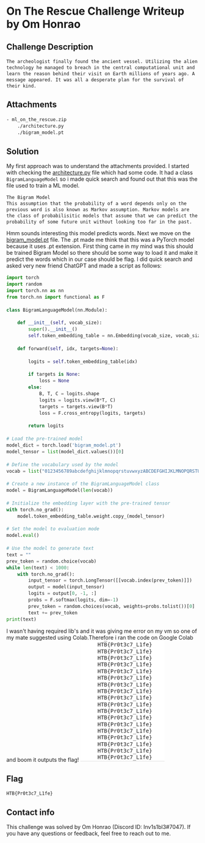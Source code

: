 # On The Rescue Challenge Writeup by Om Honrao

## Challenge Description

```
The archeologist finally found the ancient vessel. Utilizing the alien technology he managed to breach in the central computational unit and learn the reason behind their visit on Earth millions of years ago. A message appeared. It was all a desperate plan for the survival of their kind.
```

## Attachments
```bash
- ml_on_the_rescue.zip
    ./architecture.py
    ./bigram_model.pt
```

## Solution
My first approach was to understand the attachments provided. I started with checking the [architecture.py](./architecture.py) file which had some code. It had a class `BigramLanguageModel` so i made quick search and found out that this was the file used to train a ML model.
```
The Bigram Model
This assumption that the probability of a word depends only on the previous word is also known as Markov assumption. Markov models are the class of probabilisitic models that assume that we can predict the probability of some future unit without looking too far in the past.
```
Hmm sounds interesting this model predicts words. Next we move on the [bigram_model.pt](./bigram_model.pt) file. The .pt made me think that this was a PyTorch model because it uses .pt extension. First thing came in my mind was this should be trained Bigram Model so there should be some way to load it and make it predict the words which in our case should be flag.
I did quick search and asked very new friend ChatGPT and made a script as follows:
```python
import torch
import random
import torch.nn as nn
from torch.nn import functional as F

class BigramLanguageModel(nn.Module):

    def __init__(self, vocab_size):
        super().__init__()
        self.token_embedding_table = nn.Embedding(vocab_size, vocab_size)

    def forward(self, idx, targets=None):

        logits = self.token_embedding_table(idx) 
        
        if targets is None:
            loss = None
        else:
            B, T, C = logits.shape
            logits = logits.view(B*T, C)
            targets = targets.view(B*T)
            loss = F.cross_entropy(logits, targets)

        return logits

# Load the pre-trained model
model_dict = torch.load('bigram_model.pt')
model_tensor = list(model_dict.values())[0]

# Define the vocabulary used by the model
vocab = list("0123456789abcdefghijklmnopqrstuvwxyzABCDEFGHIJKLMNOPQRSTUVWXYZ!#$%&'()*+,-./:;<=>?@[\]^_`{|}\n")

# Create a new instance of the BigramLanguageModel class
model = BigramLanguageModel(len(vocab))

# Initialize the embedding layer with the pre-trained tensor
with torch.no_grad():
    model.token_embedding_table.weight.copy_(model_tensor)

# Set the model to evaluation mode
model.eval()

# Use the model to generate text
text = ""
prev_token = random.choice(vocab)
while len(text) < 1000:
    with torch.no_grad():
        input_tensor = torch.LongTensor([[vocab.index(prev_token)]])
        output = model(input_tensor)
        logits = output[0, -1, :]
        probs = F.softmax(logits, dim=-1)
        prev_token = random.choices(vocab, weights=probs.tolist())[0]
        text += prev_token
print(text)
```
I wasn't having required lib's  and it was giving me error on my vm so one of my mate suggested using Colab.Therefore i ran the code on Google Colab and boom it outputs the flag!
![flag](./flag.png)

## Flag
```
HTB{Pr0t3c7_L1fe}
```

## Contact info

This challenge was solved by Om Honrao (Discord ID: Inv1s1bl3#7047). If you have any questions or feedback, feel free to reach out to me.
